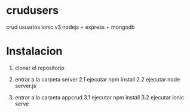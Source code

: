 # crudusers
crud usuarios ionic v3 nodejs + express + mongodb

# Instalacion
1. clonar el repositorio
2. entrar a la carpeta server
	2.1 ejecutar npm install
	2.2 ejecutar node server.js

3. entrar a la carpeta appcrud
	3.1 ejecutar npm install
	3.2 ejecutar ionic serve
